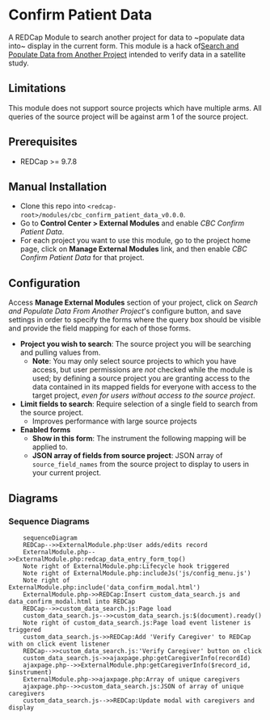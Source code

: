 # Confirm Patient Data

A REDCap Module to search another project for data to ~populate data into~ display in the current form. This module is a hack of[Search and Populate Data from Another Project](https://github.com/ctsit/search_and_populate_data_from_another_project) intended to verify data in a satellite study.

## Limitations
This module does not support source projects which have multiple arms. All queries of the source project will be against arm 1 of the source project.

## Prerequisites
- REDCap >= 9.7.8

## Manual Installation
- Clone this repo into `<redcap-root>/modules/cbc_confirm_patient_data_v0.0.0`.
- Go to **Control Center > External Modules** and enable _CBC Confirm Patient Data_.
- For each project you want to use this module, go to the project home page, click on **Manage External Modules** link, and then enable _CBC Confirm Patient Data_ for that project.

## Configuration
Access **Manage External Modules** section of your project, click on _Search and Populate Data From Another Project_'s configure button, and save settings in order to specify the forms where the query box should be visible and provide the field mapping for each of those forms.

- **Project you wish to search**: The source project you will be searching and pulling values from.
    - **Note**: You may only select source projects to which you have access, but user permissions are _not_ checked while the module is used; by defining a source project you are granting access to the data contained in its mapped fields for everyone with access to the target project, _even for users without access to the source project_.
- **Limit fields to search**: Require selection of a single field to search from the source project.
    - Improves performance with large source projects
- **Enabled forms**
    - **Show in this form**: The instrument the following mapping will be applied to.
    - **JSON array of fields from source project**: JSON array of `source_field_names` from the source project to display to users in your current project.

## Diagrams

### Sequence Diagrams
```mermaid
    sequenceDiagram
    REDCap-->>ExternalModule.php:User adds/edits record
    ExternalModule.php-->>ExternalModule.php:redcap_data_entry_form_top()
    Note right of ExternalModule.php:Lifecycle hook triggered
    Note right of ExternalModule.php:includeJs('js/config_menu.js')
    Note right of ExternalModule.php:include('data_confirm_modal.html')
    ExternalModule.php->>REDCap:Insert custom_data_search.js and data_confirm_modal.html into REDCap
    REDCap-->>custom_data_search.js:Page load
    custom_data_search.js-->>custom_data_search.js:$(document).ready()
    Note right of custom_data_search.js:Page load event listener is triggered
    custom_data_search.js->>REDCap:Add 'Verify Caregiver' to REDCap with on click event listener
    REDCap-->>custom_data_search.js:'Verify Caregiver' button on click
    custom_data_search.js->>ajaxpage.php:getCaregiverInfo(recordId)
    ajaxpage.php-->>ExternalModule.php:getCaregiverInfo($record_id, $instrument)
    ExternalModule.php->>ajaxpage.php:Array of unique caregivers
    ajaxpage.php-->>custom_data_search.js:JSON of array of unique caregivers
    custom_data_search.js-->>REDCap:Update modal with caregivers and display
```

